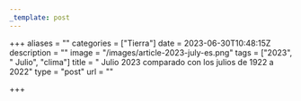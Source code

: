 ```yaml
---
_template: post
---
```



+++
aliases = ""
categories = ["Tierra"]
date = 2023-06-30T10:48:15Z
description = ""
image = "/images/article-2023-july-es.png"
tags = ["2023", " Julio", "clima"]
title = " Julio 2023 comparado con los julios de 1922 a 2022"
type = "post"
url = ""

+++
